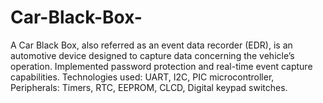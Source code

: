# Car-Black-Box-
A Car Black Box, also referred as an event data recorder (EDR), is an automotive device designed to capture data concerning the vehicle’s operation. Implemented password protection and real-time event capture capabilities. Technologies used: UART, I2C, PIC microcontroller, Peripherals: Timers, RTC, EEPROM, CLCD, Digital keypad switches.
